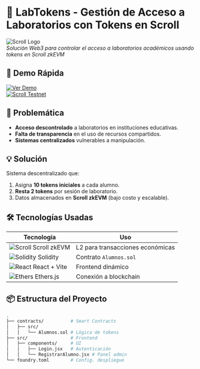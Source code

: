 # 🧪 LabTokens - Gestión de Acceso a Laboratorios con Tokens en Scroll

![Scroll Logo](https://scroll.io/static/media/ScrollLogo.0cfb5e49.svg)  
*Solución Web3 para controlar el acceso a laboratorios académicos usando tokens en Scroll zkEVM*

## 🚀 Demo Rápida
[![Ver Demo](https://img.shields.io/badge/Ver-Demo_Live-green?style=for-the-badge)](https://tudemo.com)  
[![Scroll Testnet](https://img.shields.io/badge/Blockchain-Scroll_Sepolia-blue?style=for-the-badge)](https://sepolia.scrollscan.com)

## 📌 Problemática
- **Acceso descontrolado** a laboratorios en instituciones educativas.
- **Falta de transparencia** en el uso de recursos compartidos.
- **Sistemas centralizados** vulnerables a manipulación.

## 💡 Solución
Sistema descentralizado que:
1. Asigna **10 tokens iniciales** a cada alumno.
2. **Resta 2 tokens** por sesión de laboratorio.
3. Datos almacenados en **Scroll zkEVM** (bajo costo y escalable).

## 🛠️ Tecnologías Usadas
| Tecnología | Uso |
|------------|-----|
| ![Scroll](https://scroll.io/favicon.ico) Scroll zkEVM | L2 para transacciones económicas |
| ![Solidity](https://soliditylang.org/images/logo.svg) Solidity | Contrato `Alumnos.sol` |
| ![React](https://reactjs.org/favicon.ico) React + Vite | Frontend dinámico |
| ![Ethers](https://ethers.org/favicon.ico) Ethers.js | Conexión a blockchain |

## 📦 Estructura del Proyecto
```bash
.
├── contracts/          # Smart Contracts
│   ├── src/
│   │   └── Alumnos.sol # Lógica de tokens
├── src/                # Frontend
│   ├── components/     # UI
│   │   ├── Login.jsx   # Autenticación
│   │   └── RegistrarAlumno.jsx # Panel admin
└── foundry.toml        # Config. despliegue